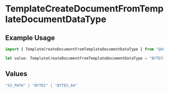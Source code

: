 # TemplateCreateDocumentFromTemplateDocumentDataType

## Example Usage

```typescript
import { TemplateCreateDocumentFromTemplateDocumentDataType } from "@documenso/sdk-typescript/models/operations";

let value: TemplateCreateDocumentFromTemplateDocumentDataType = "BYTES";
```

## Values

```typescript
"S3_PATH" | "BYTES" | "BYTES_64"
```